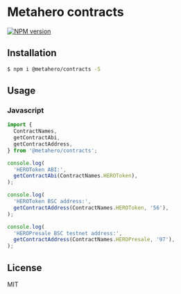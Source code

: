 # Metahero contracts

[![NPM version][npm-image]][npm-url]

## Installation

```bash
$ npm i @metahero/contracts -S
```

## Usage

### Javascript

```javascript
import {
  ContractNames, 
  getContractAbi, 
  getContractAddress, 
} from '@metahero/contracts'; 

console.log(
  'HEROToken ABI:',
  getContractAbi(ContractNames.HEROToken),
);

console.log(
  'HEROToken BSC address:', 
  getContractAddress(ContractNames.HEROToken, '56'),
);

console.log(
  'HEROPresale BSC testnet address:', 
  getContractAddress(ContractNames.HEROPresale, '97'),
);

```

## License

MIT

[npm-image]: https://badge.fury.io/js/%40metahero%2Fcontracts.svg
[npm-url]: https://npmjs.org/package/@metahero/contracts
